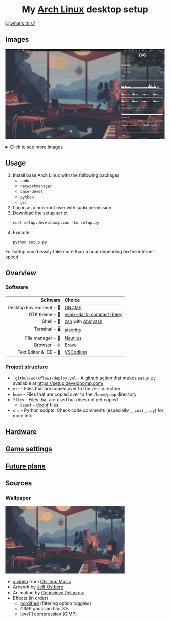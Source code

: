 <h1 align="center">
  My <a href="https://archlinux.org">Arch Linux</a> desktop setup
</h1>

[![what's this?](https://img.shields.io/badge/what's_this%3F-grey?style=for-the-badge)](https://developomp.com/portfolio/linux-setup-script)

## Images

![result image 1](./.github/img/result1.png)

<details>
<summary>Click to see more images</summary>

### Some windows

![result image 2](./.github/img/result2.png)

### Minimalism at its finest

![result image 3](./.github/img/result3.png)

### Script Execution

Main menu:
![Execution 0](./.github/img/execution0.png)

Choosing Action:
![Execution 1](./.github/img/execution1.png)

</details>

## Usage

1. Install base Arch Linux with the following packages
   - `sudo`
   - `networkmanager`
   - `base-devel`
   - `python`
   - `git`
2. Log in as a non-root user with sudo permission
3. Download the setup script
   ```
   curl setup.developomp.com -Lo setup.py
   ```
4. Execute
   ```
   python setup.py
   ```

Full setup could easily take more than a hour depending on the internet speed.

## Overview

### Software

|                 Software | Choice                                                                                     |
| -----------------------: | :----------------------------------------------------------------------------------------- |
| Desktop Environment - 🚀 | [GNOME](https://www.gnome.org)                                                             |
|           GTK theme - 🎨 | [vimix-dark-compact-beryl](https://github.com/vinceliuice/vimix-gtk-themes)                |
|               Shell - 🐚 | [zsh](https://github.com/zsh-users/zsh) with [ohmyzsh](https://github.com/ohmyzsh/ohmyzsh) |
|            Terminal - 🖥️ | [alacritty](https://github.com/alacritty/alacritty)                                        |
|        File manager - 📂 | [Nautilus](https://gitlab.gnome.org/GNOME/nautilus)                                        |
|             Browser - 🌐 | [Brave](https://github.com/brave/brave-browser)                                            |
|   Text Editor & IDE - 📝 | [VSCodium](https://github.com/VSCodium/vscodium)                                           |

### Project structure

- `.github/workflows/deploy.yml` - A [github action](https://github.com/features/actions) that makes `setup.py` available at https://setup.developomp.com/
- `etc` - Files that are copied over to the `/etc` directory
- `home` - Files that are copied over to the `/home/pomp` directory
- `files` - Files that are used but does not get copied
  - `dconf` - [dconf](https://wiki.gnome.org/Projects/dconf) files
- `src` - Python scripts. Check code comments (especially `__init__.py`) for more info

## [Hardware](./docs/hardware.md)

## [Game settings](./docs/game-settings.md)

## [Future plans](./docs/future-plans.md)

## Sources

### Wallpaper

<img alt="wallpaper" src="./.github/img/wallpaper.png" width="75%">

- [a video](https://www.youtube.com/watch?v=QEWV6fiYaDU) from [Chillhop Music](https://www.youtube.com/channel/UCOxqgCwgOqC2lMqC5PYz_Dg)
- Artwork by [Jeff Östberg](https://jeffostberg.se)
- Animation by [Geneviève Delacroix](http://www.genevievelacroix.com)
- Effects (in order)
  - [nordified](https://github.com/Schrodinger-Hat/ImageGoNord) (filtering option toggled)
  - GIMP gaussian blur 3.5
  - level 1 compression (GIMP)
